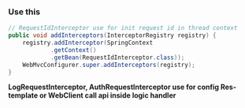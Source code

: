 ### Use this
```java
// RequestIdInterceptor use for init request id in thread context
public void addInterceptors(InterceptorRegistry registry) {
    registry.addInterceptor(SpringContext
            .getContext()
            .getBean(RequestIdInterceptor.class));
    WebMvcConfigurer.super.addInterceptors(registry);
}
```

**LogRequestInterceptor, AuthRequestInterceptor 
use for config Res-template or WebClient call api inside logic handler**
